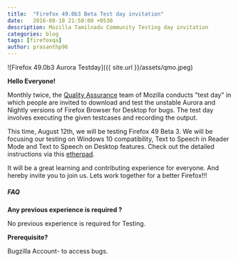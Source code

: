 ```yaml
---
title:  "Firefox 49.0b3 Beta Test day invitation"
date:   2016-08-10 21:50:00 +0530
description: Mozilla Tamilnadu Community Testing day invitation
categories: blog
tags: [firefoxqa]
author: prasanthp96
---
```

![Firefox 49.0b3 Aurora Testday]({{ site.url }}/assets/qmo.jpeg)

**Hello Everyone!**

 Monthly twice, the <a href="https://quality.mozilla.org/">Quality Assurance</a> team of Mozilla conducts "test day" in which people are invited to download and test the unstable Aurora and Nightly versions of Firefox Browser for Desktop for bugs. The test day involves executing the given testcases and recording the output. 

This time, August 12th, we will be testing Firefox 49 Beta 3. We will be focusing our testing on Windows 10 compatibility, Text to Speech in Reader Mode and Text to Speech on Desktop features. Check out the detailed instructions via this <a href="https://public.etherpad-mozilla.org/p/MozillaIndiaQA-testday-20160812">etherpad</a>.

It will be a great learning and contributing experience for everyone. And hereby invite you to join us. Lets work together for a better Firefox!!!


<h5>FAQ</h5>

**Any previous experience is required ?**

No previous experience is required for Testing.


**Prerequisite?**

Bugzilla Account- to access bugs.
